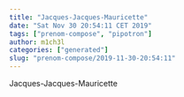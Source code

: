 ```yaml
---
title: "Jacques-Jacques-Mauricette"
date: "Sat Nov 30 20:54:11 CET 2019"
tags: ["prenom-compose", "pipotron"]
author: m1ch3l
categories: ["generated"]
slug: "prenom-compose/2019-11-30-20:54:11"
---
```


Jacques-Jacques-Mauricette

